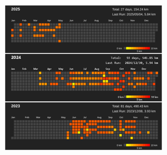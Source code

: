 ![2025](https://github.com/prime167/MyRunningLog/blob/main/data/2025.svg)
![2024](https://github.com/prime167/MyRunningLog/blob/main/data/2024.png)
![2023](https://github.com/prime167/MyRunningLog/blob/main/data/2023.svg)
